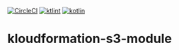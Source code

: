[![CircleCI](https://circleci.com/gh/hexlabsio/kloudformation-s3-module/tree/master.svg?style=svg)](https://circleci.com/gh/hexlabsio/kloudformation-s3-module/tree/master)
[![ktlint](https://img.shields.io/badge/code%20style-%E2%9D%A4-FF4081.svg)](https://ktlint.github.io/)
<a href="http://kotlinlang.org"><img alt="kotlin" src="https://img.shields.io/badge/kotlin-1.3-blue.svg"></a>

# kloudformation-s3-module